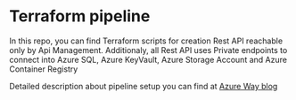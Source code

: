 # Terraform pipeline
In this repo, you can find Terraform scripts for creation Rest API reachable only by Api Management.
Additionaly, all Rest API uses Private endpoints to connect into Azure SQL, Azure KeyVault, Azure Storage Account and Azure Container Registry

Detailed description about pipeline setup you can find at [Azure Way blog](https://azureway.cloud/rest-api-on-apim-with-azure-sql-keyvault-and-container-registry-using-private-endpoints-by-terraform/)